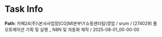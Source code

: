 # Task Info

**Path:** 카페24(주)\본사사업장\[CG]MI본부\Y쇼핑센터팀\영업 / srum / [274029] 풀오토메이션 기획 및 실행 _ N8N 및 자동화 제작 / 2025-08-01_00-00-00

